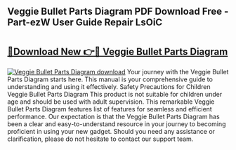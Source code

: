 ## Veggie Bullet Parts Diagram PDF Download Free - Part-ezW User Guide Repair LsOiC

# <h2><a href="http://dfpnc9p.blite.top/?on=Veggie+Bullet+Parts+Diagram">🔗Download New 👉🔴 Veggie Bullet Parts Diagram</a></h2>

[![Veggie Bullet Parts Diagram download](https://i.imgur.com/lujVjoI.png)](http://dfpnc9p.blite.top/?on=Veggie+Bullet+Parts+Diagram)
Your journey with the Veggie Bullet Parts Diagram starts here. This manual is your comprehensive guide to understanding and using it effectively. Safety Precautions for Children Veggie Bullet Parts Diagram This product is not suitable for children under age and should be used with adult supervision. This remarkable Veggie Bullet Parts Diagram features list of features for seamless and efficient performance. Our expectation is that the Veggie Bullet Parts Diagram has been a clear and easy-to-understand resource in your journey to becoming proficient in using your new gadget. Should you need any assistance or clarification, please do not hesitate to contact our support team.

